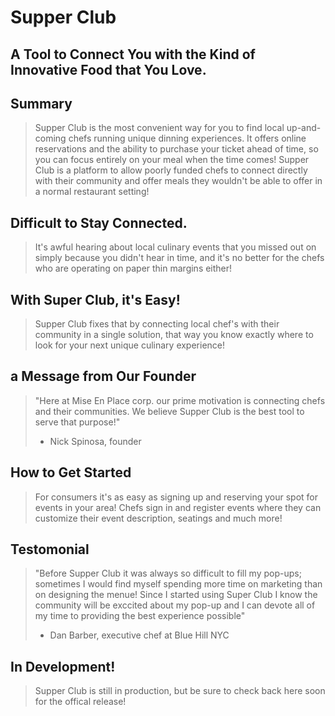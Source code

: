 # Supper Club #

<!-- 
> This material was originally posted [here](http://www.quora.com/What-is-Amazons-approach-to-product-development-and-product-management). It is reproduced here for posterities sake.

There is an approach called "working backwards" that is widely used at Amazon. They work backwards from the customer, rather than starting with an idea for a product and trying to bolt customers onto it. While working backwards can be applied to any specific product decision, using this approach is especially important when developing new products or features.

For new initiatives a product manager typically starts by writing an internal press release announcing the finished product. The target audience for the press release is the new/updated product's customers, which can be retail customers or internal users of a tool or technology. Internal press releases are centered around the customer problem, how current solutions (internal or external) fail, and how the new product will blow away existing solutions.

If the benefits listed don't sound very interesting or exciting to customers, then perhaps they're not (and shouldn't be built). Instead, the product manager should keep iterating on the press release until they've come up with benefits that actually sound like benefits. Iterating on a press release is a lot less expensive than iterating on the product itself (and quicker!).

If the press release is more than a page and a half, it is probably too long. Keep it simple. 3-4 sentences for most paragraphs. Cut out the fat. Don't make it into a spec. You can accompany the press release with a FAQ that answers all of the other business or execution questions so the press release can stay focused on what the customer gets. My rule of thumb is that if the press release is hard to write, then the product is probably going to suck. Keep working at it until the outline for each paragraph flows. 

Oh, and I also like to write press-releases in what I call "Oprah-speak" for mainstream consumer products. Imagine you're sitting on Oprah's couch and have just explained the product to her, and then you listen as she explains it to her audience. That's "Oprah-speak", not "Geek-speak".

Once the project moves into development, the press release can be used as a touchstone; a guiding light. The product team can ask themselves, "Are we building what is in the press release?" If they find they're spending time building things that aren't in the press release (overbuilding), they need to ask themselves why. This keeps product development focused on achieving the customer benefits and not building extraneous stuff that takes longer to build, takes resources to maintain, and doesn't provide real customer benefit (at least not enough to warrant inclusion in the press release).
 -->
 
## A Tool to Connect You with the Kind of Innovative Food that You Love. ##


## Summary ##
  > Supper Club is the most convenient way for you to find local up-and-coming chefs running unique dinning experiences.
  > It offers online reservations and the ability to purchase your ticket ahead of time, so you can focus entirely on 
  > your meal when the time comes! Supper Club is a platform to allow poorly funded chefs to connect directly with their community
  > and offer meals they wouldn't be able to offer in a normal restaurant setting!

## Difficult to Stay Connected. ##
  > It's awful hearing about local culinary events that you missed out on simply because you didn't hear in time, and it's
  > no better for the chefs who are operating on paper thin margins either!

## With Super Club, it's Easy! ##
  > Supper Club fixes that by connecting local chef's with their community in a single solution, that way you know exactly where to 
  > look for your next unique culinary experience!

## a Message from Our Founder ##
  > "Here at Mise En Place corp. our prime  motivation is connecting chefs and their communities. We believe Supper Club is the best 
  > tool to serve that purpose!"
  > - Nick Spinosa, founder

## How to Get Started ##
  > For consumers it's as easy as signing up and reserving your spot for events in your area!
  > Chefs sign in and register events where they can customize their event description, seatings and much more!

## Testomonial ##
  > "Before Supper Club it was always so difficult to fill my pop-ups; sometimes I would find myself spending more time on marketing
  > than on designing the menue! Since I started using Super Club I know the community will be exccited about my pop-up and I can devote
  > all of my time to providing the best experience possible"
  > - Dan Barber, executive chef at Blue Hill NYC

## In Development! ##
  > Supper Club is still in production, but be sure to check back here soon for the offical release!
